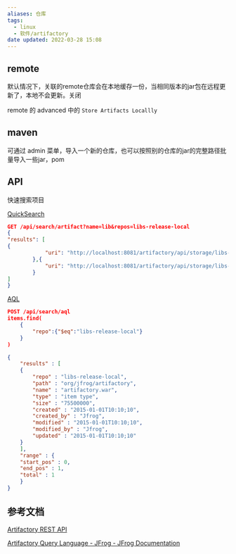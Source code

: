 ```yaml
---
aliases: 仓库
tags:
  - linux
  - 软件/artifactory
date updated: 2022-03-28 15:08
---
```



## remote

默认情况下，关联的remote仓库会在本地缓存一份，当相同版本的jar包在远程更新了，本地不会更新。关闭

remote 的 advanced 中的 `Store Artifacts Locallly`
## maven

可通过 admin 菜单，导入一个新的仓库，也可以按照别的仓库的jar的完整路径批量导入一些jar，pom

## API


快速搜索项目




[QuickSearch](https://www.jfrog.com/confluence/display/JFROG/Artifactory+REST+API#ArtifactoryRESTAPI-ArtifactSearch(QuickSearch))

```json
GET /api/search/artifact?name=lib&repos=libs-release-local
{
"results": [
{
            "uri": "http://localhost:8081/artifactory/api/storage/libs-release-local/org/acme/lib/ver/lib-ver.pom"
        },{
            "uri": "http://localhost:8081/artifactory/api/storage/libs-release-local/org/acme/lib/ver2/lib-ver2.pom"
        }
]
}
```

[AQL](https://www.jfrog.com/confluence/display/JFROG/Artifactory+REST+API#ArtifactoryRESTAPI-ArtifactoryQueryLanguage(AQL))


```json
POST /api/search/aql 
items.find(
    {
        "repo":{"$eq":"libs-release-local"}
    }
)
```

```json
{
    "results" : [
    {
        "repo" : "libs-release-local",
        "path" : "org/jfrog/artifactory",
        "name" : "artifactory.war",
        "type" : "item type",
        "size" : "75500000",
        "created" : "2015-01-01T10:10;10",
        "created_by" : "Jfrog",
        "modified" : "2015-01-01T10:10;10",
        "modified_by" : "Jfrog",
        "updated" : "2015-01-01T10:10;10"
    }
    ],
    "range" : {
    "start_pos" : 0,
    "end_pos" : 1,
    "total" : 1
    }
}
```
## 参考文档

[Artifactory REST API](https://www.jfrog.com/confluence/display/JFROG/Artifactory+REST+API)


[Artifactory Query Language - JFrog - JFrog Documentation](https://www.jfrog.com/confluence/display/JFROG/Artifactory+Query+Language#ArtifactoryQueryLanguage-Sorting)